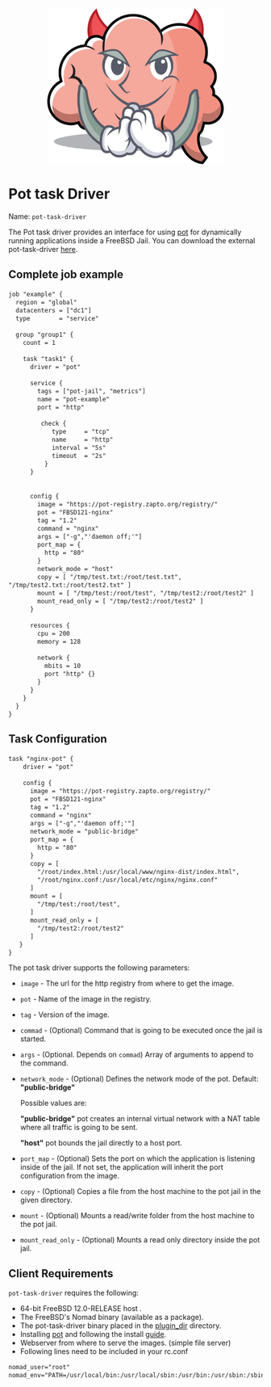 <p align="center">
<img width="350" src="mascot.png" />
</p>

# Pot task Driver

Name: `pot-task-driver`

The Pot task driver provides an interface for using [pot][pot-github-repo] for dynamically running applications inside a FreeBSD Jail. 
You can download the external pot-task-driver [here][pot-task-driver].

## Complete job example

```hcl
job "example" {
  region = "global"
  datacenters = ["dc1"]
  type        = "service"

  group "group1" {
    count = 1 

    task "task1" {
      driver = "pot"
      
      service {
        tags = ["pot-jail", "metrics"]
        name = "pot-example"
        port = "http"
       
         check {
            type     = "tcp"
            name     = "http"
            interval = "5s"
            timeout  = "2s"
          }
      }


      config {
        image = "https://pot-registry.zapto.org/registry/"
        pot = "FBSD121-nginx"
        tag = "1.2"
        command = "nginx"
        args = ["-g","'daemon off;'"]
        port_map = { 
          http = "80"
        }
        network_mode = "host"
        copy = [ "/tmp/test.txt:/root/test.txt", "/tmp/test2.txt:/root/test2.txt" ]
        mount = [ "/tmp/test:/root/test", "/tmp/test2:/root/test2" ]
        mount_read_only = [ "/tmp/test2:/root/test2" ] 
      }
      
      resources {
        cpu = 200
        memory = 128
        
        network {
          mbits = 10
          port "http" {}
        }
      }
    }
  }
}
```

## Task Configuration

```hcl
task "nginx-pot" {
    driver = "pot"

    config {
      image = "https://pot-registry.zapto.org/registry/"
      pot = "FBSD121-nginx"
      tag = "1.2"
      command = "nginx"
      args = ["-g","'daemon off;'"]
      network_mode = "public-bridge" 
      port_map = {
        http = "80"
      }
      copy = [
        "/root/index.html:/usr/local/www/nginx-dist/index.html",
        "/root/nginx.conf:/usr/local/etc/nginx/nginx.conf"
      ]
      mount = [ 
        "/tmp/test:/root/test",  
      ]
      mount_read_only = [
        "/tmp/test2:/root/test2"
      ]
   }
}
```

The pot task driver supports the following parameters: 

* `image` - The url for the http registry from where to get the image.

* `pot` - Name of the image in the registry.

* `tag` - Version of the image.
 
* `commad` - (Optional) Command that is going to be executed once the jail is started.

* `args` - (Optional. Depends on `commad`) Array of arguments to append to the command.

* `network_mode` - (Optional) Defines the network mode of the pot. Default: **"public-bridge"**

  Possible values are:
  
  **"public-bridge"**  pot creates an internal virtual network with a NAT table where all traffic is going to be sent.
  
  **"host"** pot bounds the jail directly to a host port.

* `port_map` - (Optional) Sets the port on which the application is listening inside of the jail. If not set, the application will inherit the port configuration from the image.

* `copy` - (Optional) Copies a file from the host machine to the pot jail in the given directory.

* `mount` - (Optional) Mounts a read/write folder from the host machine to the pot jail.

* `mount_read_only` - (Optional) Mounts a read only directory inside the pot jail.

## Client Requirements

`pot-task-driver` requires the following:

* 64-bit FreeBSD 12.0-RELEASE host .
* The FreeBSD's Nomad binary (available as a package).
* The pot-task-driver binary placed in the [plugin_dir][plugin_dir] directory. 
* Installing [pot][pot-github-repo] and following the install [guide][pot-install-guide].
* Webserver from where to serve the images. (simple file server)
* Following lines need to be included in your rc.conf

```
nomad_user="root"
nomad_env="PATH=/usr/local/bin:/usr/local/sbin:/usr/bin:/usr/sbin:/sbin:/bin"
```

[pot-task-driver]: https://github.com/trivago/pot-task-driver
[plugin_dir]: /docs/configuration/index.html#plugin_dir
[pot-github-repo]: https://github.com/pizzamig/pot
[pot-install-guide]: https://github.com/pizzamig/pot/blob/master/share/doc/pot/Installation.md
